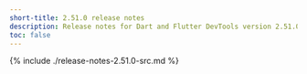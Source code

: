 ```yaml
---
short-title: 2.51.0 release notes
description: Release notes for Dart and Flutter DevTools version 2.51.0.
toc: false
---
```


{% include ./release-notes-2.51.0-src.md %}
